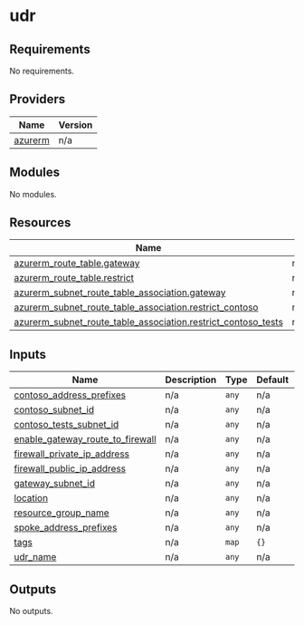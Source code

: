 # udr

<!-- BEGIN_TF_DOCS -->
## Requirements

No requirements.

## Providers

| Name | Version |
|------|---------|
| <a name="provider_azurerm"></a> [azurerm](#provider\_azurerm) | n/a |

## Modules

No modules.

## Resources

| Name | Type |
|------|------|
| [azurerm_route_table.gateway](https://registry.terraform.io/providers/hashicorp/azurerm/latest/docs/resources/route_table) | resource |
| [azurerm_route_table.restrict](https://registry.terraform.io/providers/hashicorp/azurerm/latest/docs/resources/route_table) | resource |
| [azurerm_subnet_route_table_association.gateway](https://registry.terraform.io/providers/hashicorp/azurerm/latest/docs/resources/subnet_route_table_association) | resource |
| [azurerm_subnet_route_table_association.restrict_contoso](https://registry.terraform.io/providers/hashicorp/azurerm/latest/docs/resources/subnet_route_table_association) | resource |
| [azurerm_subnet_route_table_association.restrict_contoso_tests](https://registry.terraform.io/providers/hashicorp/azurerm/latest/docs/resources/subnet_route_table_association) | resource |

## Inputs

| Name | Description | Type | Default | Required |
|------|-------------|------|---------|:--------:|
| <a name="input_contoso_address_prefixes"></a> [contoso\_address\_prefixes](#input\_contoso\_address\_prefixes) | n/a | `any` | n/a | yes |
| <a name="input_contoso_subnet_id"></a> [contoso\_subnet\_id](#input\_contoso\_subnet\_id) | n/a | `any` | n/a | yes |
| <a name="input_contoso_tests_subnet_id"></a> [contoso\_tests\_subnet\_id](#input\_contoso\_tests\_subnet\_id) | n/a | `any` | n/a | yes |
| <a name="input_enable_gateway_route_to_firewall"></a> [enable\_gateway\_route\_to\_firewall](#input\_enable\_gateway\_route\_to\_firewall) | n/a | `any` | n/a | yes |
| <a name="input_firewall_private_ip_address"></a> [firewall\_private\_ip\_address](#input\_firewall\_private\_ip\_address) | n/a | `any` | n/a | yes |
| <a name="input_firewall_public_ip_address"></a> [firewall\_public\_ip\_address](#input\_firewall\_public\_ip\_address) | n/a | `any` | n/a | yes |
| <a name="input_gateway_subnet_id"></a> [gateway\_subnet\_id](#input\_gateway\_subnet\_id) | n/a | `any` | n/a | yes |
| <a name="input_location"></a> [location](#input\_location) | n/a | `any` | n/a | yes |
| <a name="input_resource_group_name"></a> [resource\_group\_name](#input\_resource\_group\_name) | n/a | `any` | n/a | yes |
| <a name="input_spoke_address_prefixes"></a> [spoke\_address\_prefixes](#input\_spoke\_address\_prefixes) | n/a | `any` | n/a | yes |
| <a name="input_tags"></a> [tags](#input\_tags) | n/a | `map` | `{}` | no |
| <a name="input_udr_name"></a> [udr\_name](#input\_udr\_name) | n/a | `any` | n/a | yes |

## Outputs

No outputs.
<!-- END_TF_DOCS -->